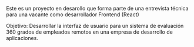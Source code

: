 Este es un proyecto en desarollo que forma parte de una entrevista técnica para una
vacante como desarrollador Frontend (React)

Objetivo: Desarrollar la interfaz de usuario para un sistema de evaluación 360 grados 
de empleados remotos en una empresa de desarrollo de aplicaciones.
